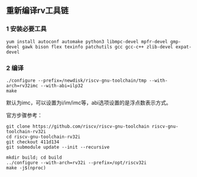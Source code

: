 ## 重新编译rv工具链

### 1 安装必要工具

```shell
yum install autoconf automake python3 libmpc-devel mpfr-devel gmp-devel gawk bison flex texinfo patchutils gcc gcc-c++ zlib-devel expat-devel
```



### 2 编译

```shell
./configure --prefix=/newdisk/riscv-gnu-toolchain/tmp --with-arch=rv32imc --with-abi=ilp32
make 
```

默认为imc，可以设置为i/im/imc等，abi选项设置的是浮点数表示方式。



官方步骤参考：

```shell
git clone https://github.com/riscv/riscv-gnu-toolchain riscv-gnu-toolchain-rv32i
cd riscv-gnu-toolchain-rv32i
git checkout 411d134
git submodule update --init --recursive

mkdir build; cd build
../configure --with-arch=rv32i --prefix=/opt/riscv32i
make -j$(nproc)
```
